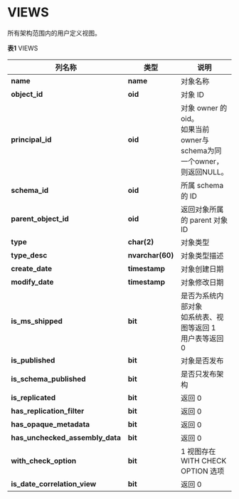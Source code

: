 # VIEWS

所有架构范围内的用户定义视图。

**表1** VIEWS



<table aria-label="表1" class="table table-sm margin-top-none">
    <thead>
        <tr>
            <th>列名称</th>
            <th>类型</th>
            <th>说明</th>
        </tr>
    </thead>
    <tbody>
        <tr>
            <td><strong>name</strong></td>
            <td><strong>name</strong></td>
            <td>对象名称</td>
        </tr>
        <tr>
            <td><strong>object_id</strong></td>
            <td><strong>oid</strong></td>
            <td>对象 ID</td>
        </tr>
        <tr>
            <td><strong>principal_id</strong></td>
            <td><strong>oid</strong></td>
            <td>对象 owner 的oid。<br/>如果当前owner与schema为同一个owner，则返回NULL。</td>
        </tr>
        <tr>
            <td><strong>schema_id</strong></td>
            <td><strong>oid</strong></td>
            <td>所属 schema 的 ID</td>
        </tr>
        <tr>
            <td><strong>parent_object_id</strong></td>
            <td><strong>oid</strong></td>
            <td>返回对象所属的 parent 对象 ID</td>
        </tr>
        <tr>
            <td><strong>type</strong></td>
            <td><strong>char(2)</strong></td>
            <td>对象类型</td>
        </tr>
        <tr>
            <td><strong>type_desc</strong></td>
            <td><strong>nvarchar(60)</strong></td>
            <td>对象类型描述</td>
        </tr>
        <tr>
            <td><strong>create_date</strong></td>
            <td><strong>timestamp</strong></td>
            <td>对象创建日期</td>
        </tr>
        <tr>
            <td><strong>modify_date</strong></td>
            <td><strong>timestamp</strong></td>
            <td>对象修改日期</td>
        </tr>
        <tr>
            <td><strong>is_ms_shipped</strong></td>
            <td><strong>bit</strong></td>
            <td>是否为系统内部对象<br/>如系统表、视图等返回 1</br/>用户表等返回 0</td>
        </tr>
        <tr>
            <td><strong>is_published</strong></td>
            <td><strong>bit</strong></td>
            <td>对象是否发布</td>
        </tr>
        <tr>
            <td><strong>is_schema_published</strong></td>
            <td><strong>bit</strong></td>
            <td>是否只发布架构</td>
        </tr>
        <tr>
            <td><strong>is_replicated</strong></td>
            <td><strong>bit</strong></td>
            <td>返回 0</td>
        </tr>
        <tr>
            <td><strong>has_replication_filter</strong></td>
            <td><strong>bit</strong></td>
            <td>返回 0</td>
        </tr>
        <tr>
            <td><strong>has_opaque_metadata</strong></td>
            <td><strong>bit</strong></td>
            <td>返回 0</td>
        </tr>
        <tr>
            <td><strong>has_unchecked_assembly_data</strong></td>
            <td><strong>bit</strong></td>
            <td>返回 0</td>
        </tr>
        <tr>
            <td><strong>with_check_option</strong></td>
            <td><strong>bit</strong></td>
            <td>1 视图存在 WITH CHECK OPTION 选项</td>
        </tr>
        <tr>
            <td><strong>is_date_correlation_view</strong></td>
            <td><strong>bit</strong></td>
            <td>返回 0</td>
        </tr>
    </tbody>
</table>